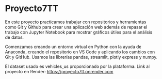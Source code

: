 # Proyecto7TT
En este proyecto practicamos trabajar con repositorios y herramientas como Git y Github para crear una aplicación web
además de repasar el trabajo con Jupyter Notebook para mostrar gráficos útiles para el análisis de datos.

Comenzamos creando un entorno virtual en Python con la ayuda de Anaconda, creando el repositorio en VS Code y aplicando los cambios
con Git y GitHub. Usamos las librerías pandas, streamlit, plotly express y numpy.

El dataset usado es vehicles_us proporcionado por la plataforma.
Link al proyecto en Render: https://proyecto7tt.onrender.com